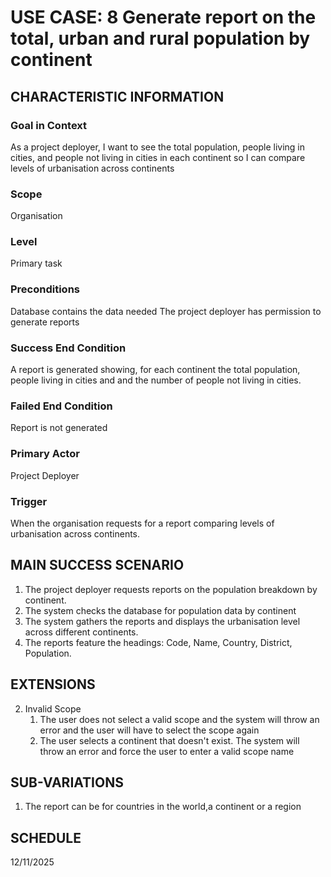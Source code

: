 
# USE CASE: 8 Generate report on the total, urban and rural population by continent

## CHARACTERISTIC INFORMATION

### Goal in Context

As a project deployer, I want to see the total population, people living in cities, and people not living in cities in each continent so I can compare levels of urbanisation across continents

### Scope

Organisation

### Level

Primary task

### Preconditions

Database contains the data needed
The project deployer has permission to generate reports

### Success End Condition

A report is generated showing, for each continent the total population, people living in cities and and the number of people not living in cities.

### Failed End Condition

Report is not generated

### Primary Actor

Project Deployer

### Trigger
When the organisation requests for a report comparing levels of urbanisation across continents.

## MAIN SUCCESS SCENARIO

1. The project deployer requests reports on the population breakdown by continent.
2. The system checks the database for population data by continent
3. The system gathers the reports and displays the urbanisation level across different continents.
4. The reports feature the headings: Code, Name, Country, District, Population.

## EXTENSIONS

2. Invalid Scope
    1. The user does not select a valid scope and the system will throw an error and the user will have to select the scope again
    2. The user selects a continent that doesn't exist. The system will throw an error and force the user to enter a valid scope name


## SUB-VARIATIONS

1. The report can be for countries in the world,a continent or a region

## SCHEDULE

12/11/2025


